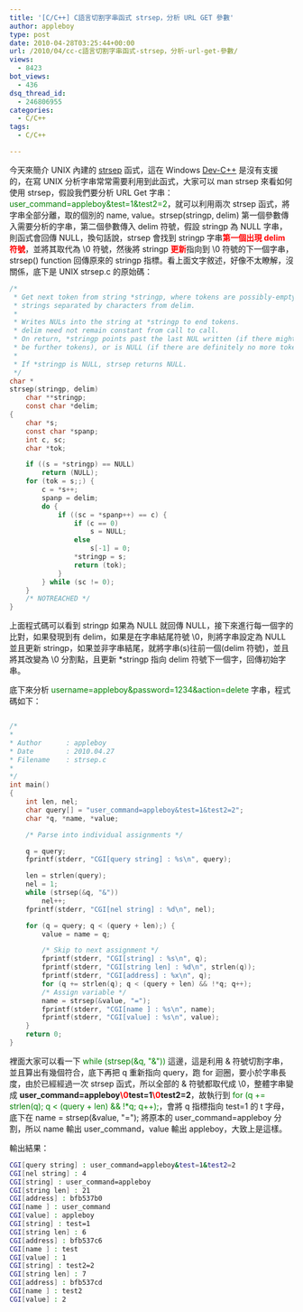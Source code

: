 ```yaml
---
title: '[C/C++] C語言切割字串函式 strsep，分析 URL GET 參數'
author: appleboy
type: post
date: 2010-04-28T03:25:44+00:00
url: /2010/04/cc-c語言切割字串函式-strsep，分析-url-get-參數/
views:
  - 8423
bot_views:
  - 436
dsq_thread_id:
  - 246806955
categories:
  - C/C++
tags:
  - C/C++

---
```

今天來簡介 UNIX 內建的 [strsep][1] 函式，這在 Windows [Dev-C++][2] 是沒有支援的，在寫 UNIX 分析字串常常需要利用到此函式，大家可以 man strsep 來看如何使用 strsep，假設我們要分析 URL Get 字串：<span style="color:green">user_command=appleboy&test=1&test2=2</span>，就可以利用兩次 strsep 函式，將字串全部分離，取的個別的 name, value。strsep(stringp, delim) 第一個參數傳入需要分析的字串，第二個參數傳入 delim 符號，假設 stringp 為 NULL 字串，則函式會回傳 NULL，換句話說，strsep 會找到 stringp 字串<span style="color:red"><strong>第一個出現 delim 符號</strong></span>，並將其取代為 \0 符號，然後將 stringp <span style="color:red"><strong>更新</strong></span>指向到 \0 符號的下一個字串，strsep() function 回傳原來的 stringp 指標。看上面文字敘述，好像不太瞭解，沒關係，底下是 UNIX strsep.c 的原始碼：

```c
/*
 * Get next token from string *stringp, where tokens are possibly-empty
 * strings separated by characters from delim.
 *
 * Writes NULs into the string at *stringp to end tokens.
 * delim need not remain constant from call to call.
 * On return, *stringp points past the last NUL written (if there might
 * be further tokens), or is NULL (if there are definitely no more tokens).
 *
 * If *stringp is NULL, strsep returns NULL.
 */
char *
strsep(stringp, delim)
    char **stringp;
    const char *delim;
{
    char *s;
    const char *spanp;
    int c, sc;
    char *tok;

    if ((s = *stringp) == NULL)
        return (NULL);
    for (tok = s;;) {
        c = *s++;
        spanp = delim;
        do {
            if ((sc = *spanp++) == c) {
                if (c == 0)
                    s = NULL;
                else
                    s[-1] = 0;
                *stringp = s;
                return (tok);
            }
        } while (sc != 0);
    }
    /* NOTREACHED */
}
```

<!--more-->

上面程式碼可以看到 stringp 如果為 NULL 就回傳 NULL，接下來進行每一個字的比對，如果發現到有 delim，如果是在字串結尾符號 \0，則將字串設定為 NULL 並且更新 stringp，如果並非字串結尾，就將字串(s)往前一個(delim 符號)，並且將其改變為 \0 分割點，且更新 *stringp 指向 delim 符號下一個字，回傳初始字串。

底下來分析 <span style="color:green">username=appleboy&password=1234&action=delete</span> 字串，程式碼如下：

```c

/*
*
* Author      : appleboy
* Date        : 2010.04.27
* Filename    : strsep.c
*
*/
int main()
{
    int len, nel;
    char query[] = "user_command=appleboy&test=1&test2=2";
    char *q, *name, *value;

    /* Parse into individual assignments */

    q = query;
    fprintf(stderr, "CGI[query string] : %s\n", query);

    len = strlen(query);
    nel = 1;
    while (strsep(&q, "&"))
        nel++;
    fprintf(stderr, "CGI[nel string] : %d\n", nel);

    for (q = query; q < (query + len);) {
        value = name = q;

        /* Skip to next assignment */
        fprintf(stderr, "CGI[string] : %s\n", q);
        fprintf(stderr, "CGI[string len] : %d\n", strlen(q));
        fprintf(stderr, "CGI[address] : %x\n", q);
        for (q += strlen(q); q < (query + len) && !*q; q++);
        /* Assign variable */
        name = strsep(&value, "=");
        fprintf(stderr, "CGI[name ] : %s\n", name);
        fprintf(stderr, "CGI[value] : %s\n", value);
    }
    return 0;
}

```

裡面大家可以看一下 <span style="color:green">while (strsep(&q, "&"))</span> 這邊，這是利用 & 符號切割字串，並且算出有幾個符合，底下再把 q 重新指向 query，跑 for 迴圈，要小於字串長度，由於已經經過一次 strsep 函式，所以全部的 & 符號都取代成 \0，整體字串變成 **user_command=appleboy<span style="color:red">\0</span>test=1<span style="color:red">\0</span>test2=2**，故執行到 <span style="color:green">for (q += strlen(q); q < (query + len) && !*q; q++);</span>，會將 q 指標指向 test=1 的 t 字母，底下在 name = strsep(&value, "="); 將原本的 user\_command=appleboy 分割，所以 name 輸出 user\_command，value 輸出 appleboy，大致上是這樣。

輸出結果：

```bash
CGI[query string] : user_command=appleboy&test=1&test2=2
CGI[nel string] : 4
CGI[string] : user_command=appleboy
CGI[string len] : 21
CGI[address] : bfb537b0
CGI[name ] : user_command
CGI[value] : appleboy
CGI[string] : test=1
CGI[string len] : 6
CGI[address] : bfb537c6
CGI[name ] : test
CGI[value] : 1
CGI[string] : test2=2
CGI[string len] : 7
CGI[address] : bfb537cd
CGI[name ] : test2
CGI[value] : 2
```

 [1]: http://linux.about.com/library/cmd/blcmdl3_strsep.htm
 [2]: http://www.bloodshed.net/dev/devcpp.html